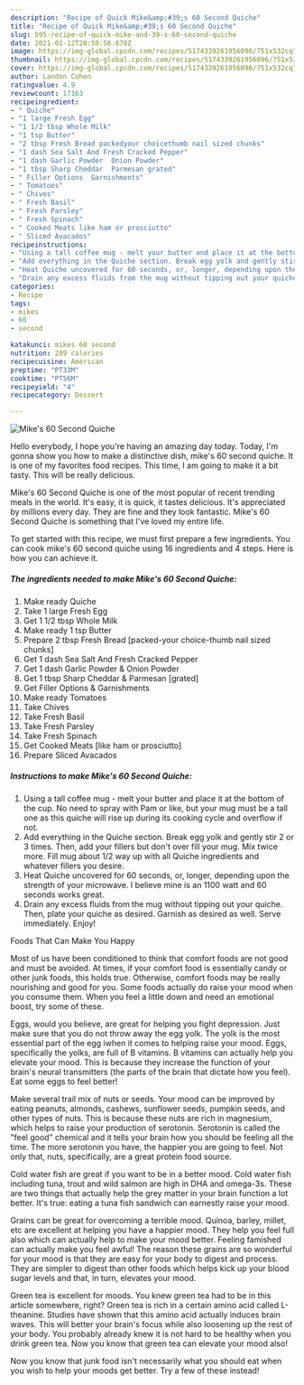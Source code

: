 ```yaml
---
description: "Recipe of Quick Mike&amp;#39;s 60 Second Quiche"
title: "Recipe of Quick Mike&amp;#39;s 60 Second Quiche"
slug: 595-recipe-of-quick-mike-and-39-s-60-second-quiche
date: 2021-01-12T20:58:56.678Z
image: https://img-global.cpcdn.com/recipes/5174339261956096/751x532cq70/mikes-60-second-quiche-recipe-main-photo.jpg
thumbnail: https://img-global.cpcdn.com/recipes/5174339261956096/751x532cq70/mikes-60-second-quiche-recipe-main-photo.jpg
cover: https://img-global.cpcdn.com/recipes/5174339261956096/751x532cq70/mikes-60-second-quiche-recipe-main-photo.jpg
author: Landon Cohen
ratingvalue: 4.9
reviewcount: 17163
recipeingredient:
- " Quiche"
- "1 large Fresh Egg"
- "1 1/2 tbsp Whole Milk"
- "1 tsp Butter"
- "2 tbsp Fresh Bread packedyour choicethumb nail sized chunks"
- "1 dash Sea Salt And Fresh Cracked Pepper"
- "1 dash Garlic Powder  Onion Powder"
- "1 tbsp Sharp Cheddar  Parmesan grated"
- " Filler Options  Garnishments"
- " Tomatoes"
- " Chives"
- " Fresh Basil"
- " Fresh Parsley"
- " Fresh Spinach"
- " Cooked Meats like ham or prosciutto"
- " Sliced Avacados"
recipeinstructions:
- "Using a tall coffee mug - melt your butter and place it at the bottom of the cup. No need to spray with Pam or like, but your mug must be a tall one as this quiche will rise up during its cooking cycle and overflow if not."
- "Add everything in the Quiche section. Break egg yolk and gently stir 2 or 3 times. Then, add your fillers but don&#39;t over fill your mug. Mix twice more. Fill mug about 1/2 way up with all Quiche ingredients and whatever fillers you desire."
- "Heat Quiche uncovered for 60 seconds, or, longer, depending upon the strength of your microwave. I believe mine is an 1100 watt and 60 seconds works great."
- "Drain any excess fluids from the mug without tipping out your quiche. Then, plate your quiche as desired. Garnish as desired as well. Serve immediately. Enjoy!"
categories:
- Recipe
tags:
- mikes
- 60
- second

katakunci: mikes 60 second 
nutrition: 289 calories
recipecuisine: American
preptime: "PT33M"
cooktime: "PT56M"
recipeyield: "4"
recipecategory: Dessert

---
```



![Mike&#39;s 60 Second Quiche](https://img-global.cpcdn.com/recipes/5174339261956096/751x532cq70/mikes-60-second-quiche-recipe-main-photo.jpg)

Hello everybody, I hope you're having an amazing day today. Today, I'm gonna show you how to make a distinctive dish, mike&#39;s 60 second quiche. It is one of my favorites food recipes. This time, I am going to make it a bit tasty. This will be really delicious.

Mike&#39;s 60 Second Quiche is one of the most popular of recent trending meals in the world. It's easy, it is quick, it tastes delicious. It's appreciated by millions every day. They are fine and they look fantastic. Mike&#39;s 60 Second Quiche is something that I've loved my entire life.




To get started with this recipe, we must first prepare a few ingredients. You can cook mike&#39;s 60 second quiche using 16 ingredients and 4 steps. Here is how you can achieve it.

<!--inarticleads1-->

##### The ingredients needed to make Mike&#39;s 60 Second Quiche:

1. Make ready  Quiche
1. Take 1 large Fresh Egg
1. Get 1 1/2 tbsp Whole Milk
1. Make ready 1 tsp Butter
1. Prepare 2 tbsp Fresh Bread [packed-your choice-thumb nail sized chunks]
1. Get 1 dash Sea Salt And Fresh Cracked Pepper
1. Get 1 dash Garlic Powder &amp; Onion Powder
1. Get 1 tbsp Sharp Cheddar &amp; Parmesan [grated]
1. Get  Filler Options &amp; Garnishments
1. Make ready  Tomatoes
1. Take  Chives
1. Take  Fresh Basil
1. Take  Fresh Parsley
1. Take  Fresh Spinach
1. Get  Cooked Meats [like ham or prosciutto]
1. Prepare  Sliced Avacados




<!--inarticleads2-->

##### Instructions to make Mike&#39;s 60 Second Quiche:

1. Using a tall coffee mug - melt your butter and place it at the bottom of the cup. No need to spray with Pam or like, but your mug must be a tall one as this quiche will rise up during its cooking cycle and overflow if not.
1. Add everything in the Quiche section. Break egg yolk and gently stir 2 or 3 times. Then, add your fillers but don&#39;t over fill your mug. Mix twice more. Fill mug about 1/2 way up with all Quiche ingredients and whatever fillers you desire.
1. Heat Quiche uncovered for 60 seconds, or, longer, depending upon the strength of your microwave. I believe mine is an 1100 watt and 60 seconds works great.
1. Drain any excess fluids from the mug without tipping out your quiche. Then, plate your quiche as desired. Garnish as desired as well. Serve immediately. Enjoy!




Foods That Can Make You Happy


Most of us have been conditioned to think that comfort foods are not good and must be avoided. At times, if your comfort food is essentially candy or other junk foods, this holds true. Otherwise, comfort foods may be really nourishing and good for you. Some foods actually do raise your mood when you consume them. When you feel a little down and need an emotional boost, try some of these.

Eggs, would you believe, are great for helping you fight depression. Just make sure that you do not throw away the egg yolk. The yolk is the most essential part of the egg iwhen it comes to helping raise your mood. Eggs, specifically the yolks, are full of B vitamins. B vitamins can actually help you elevate your mood. This is because they increase the function of your brain's neural transmitters (the parts of the brain that dictate how you feel). Eat some eggs to feel better!

Make several trail mix of nuts or seeds. Your mood can be improved by eating peanuts, almonds, cashews, sunflower seeds, pumpkin seeds, and other types of nuts. This is because these nuts are rich in magnesium, which helps to raise your production of serotonin. Serotonin is called the "feel good" chemical and it tells your brain how you should be feeling all the time. The more serotonin you have, the happier you are going to feel. Not only that, nuts, specifically, are a great protein food source.

Cold water fish are great if you want to be in a better mood. Cold water fish including tuna, trout and wild salmon are high in DHA and omega-3s. These are two things that actually help the grey matter in your brain function a lot better. It's true: eating a tuna fish sandwich can earnestly raise your mood. 

Grains can be great for overcoming a terrible mood. Quinoa, barley, millet, etc are excellent at helping you have a happier mood. They help you feel full also which can actually help to make your mood better. Feeling famished can actually make you feel awful! The reason these grains are so wonderful for your mood is that they are easy for your body to digest and process. They are simpler to digest than other foods which helps kick up your blood sugar levels and that, in turn, elevates your mood.

Green tea is excellent for moods. You knew green tea had to be in this article somewhere, right? Green tea is rich in a certain amino acid called L-theanine. Studies have shown that this amino acid actually induces brain waves. This will better your brain's focus while also loosening up the rest of your body. You probably already knew it is not hard to be healthy when you drink green tea. Now you know that green tea can elevate your mood also!

Now you know that junk food isn't necessarily what you should eat when you wish to help your moods get better. Try a few of these instead!

